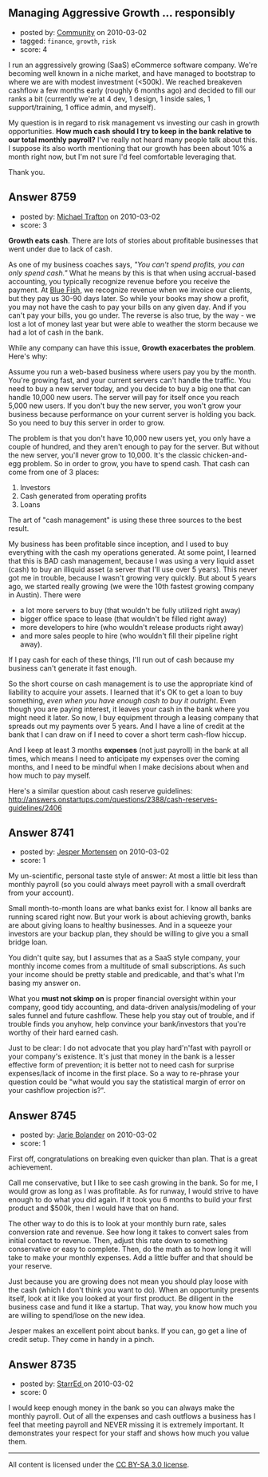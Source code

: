 ## Managing Aggressive Growth ... responsibly

- posted by: [Community](https://stackexchange.com/users/-1/-1-community) on 2010-03-02
- tagged: `finance`, `growth`, `risk`
- score: 4

I run an aggressively growing (SaaS) eCommerce software company. We're becoming well known in a niche market, and have managed to bootstrap to where we are with modest investment (<500k). We reached breakeven cashflow a few months early (roughly 6 months ago) and decided to fill our ranks a bit (currently we're at 4 dev, 1 design, 1 inside sales, 1 support/training, 1 office admin, and myself). 

My question is in regard to risk management vs investing our cash in growth opportunities. <b>How much cash should I try to keep in the bank relative to our total monthly payroll?</b> I've really not heard many people talk about this. I suppose its also worth mentioning that our growth has been about 10% a month right now, but I'm not sure I'd feel comfortable leveraging that.

Thank you.


## Answer 8759

- posted by: [Michael Trafton](https://stackexchange.com/users/-1/19-michael-trafton) on 2010-03-02
- score: 3

<p><strong>Growth eats cash</strong>. There are lots of stories about profitable businesses that went under due to lack of cash. </p>

<p>As one of my business coaches says, <em>"You can't spend profits, you can only spend cash."</em> What he means by this is that when using accrual-based accounting, you typically recognize revenue before you receive the payment. At <a href="http://www.bluefishgroup.com" rel="nofollow">Blue Fish</a>, we recognize revenue when we invoice our clients, but they pay us 30-90 days later. So while your books may show a profit, you may not have the cash to pay your bills on any given day. And if you can't pay your bills, you go under. The reverse is also true, by the way - we lost a lot of money last year but were able to weather the storm because we had a lot of cash in the bank. </p>

<p>While any company can have this issue, <strong>Growth exacerbates the problem</strong>. Here's why:</p>

<p>Assume you run a web-based business where users pay you by the month. You're growing fast, and your current servers can't handle the traffic. You need to buy a new server today, and you decide to buy a big one that can handle 10,000 new users. The server will pay for itself once you reach 5,000 new users. If you don't buy the new server, you won't grow your business because performance on your current server is holding you back. So you need to buy this server in order to grow.</p>

<p>The problem is that you don't have 10,000 new users yet, you only have a couple of hundred, and they aren't enough to pay for the server. But without the new server, you'll never grow to 10,000. It's the classic chicken-and-egg problem. So in order to grow, you have to spend cash. That cash can come from one of 3 places:</p>

<ol>
<li>Investors</li>
<li>Cash generated from operating profits</li>
<li>Loans</li>
</ol>

<p>The art of "cash management" is using these three sources to the best result. </p>

<p>My business has been profitable since inception, and I used to buy everything with the cash my operations generated. At some point, I learned that this is BAD cash management, because I was using a very liquid asset (cash) to buy an illiquid asset (a server that I'll use over 5 years). This never got me in trouble, because I wasn't growing very quickly. But about 5 years ago, we started really growing (we were the 10th fastest growing company in Austin). 
There were</p>

<ul>
<li>a lot more servers to buy (that wouldn't be fully utilized right away)</li>
<li>bigger office space to lease (that wouldn't be filled right away)</li>
<li>more developers to hire (who wouldn't release products right away)</li>
<li>and more sales people to hire (who wouldn't fill their pipeline right away). </li>
</ul>

<p>If I pay cash for each of these things, I'll run out of cash because my business can't generate it fast enough.</p>

<p>So the short course on cash management is to use the appropriate kind of liability to acquire your assets. I learned that it's OK to get a loan to buy something, <em>even when you have enough cash to buy it outright</em>. Even though you are paying interest, it leaves your cash in the bank where you might need it later. So now, I buy equipment through a leasing company that spreads out my payments over 5 years. And I have a line of credit at the bank that I can draw on if I need to cover a short term cash-flow hiccup. </p>

<p>And I keep at least 3 months <strong>expenses</strong> (not just payroll) in the bank at all times, which means I need to anticipate my expenses over the coming months, and I need to be mindful when I make decisions about when and how much to pay myself.</p>

<p>Here's a similar question about cash reserve guidelines: <a href="http://answers.onstartups.com/questions/2388/cash-reserves-guidelines/2406" rel="nofollow">http://answers.onstartups.com/questions/2388/cash-reserves-guidelines/2406</a></p>



## Answer 8741

- posted by: [Jesper Mortensen](https://stackexchange.com/users/-1/1261-jesper-mortensen) on 2010-03-02
- score: 1

My un-scientific, personal taste style of answer: At most a little bit less than monthly payroll (so you could always meet payroll with a small overdraft from your account).

Small month-to-month loans are what banks exist for. I know all banks are running scared right now. But your work is about achieving growth, banks are about giving loans to healthy businesses. And in a squeeze your investors are your backup plan, they should be willing to give you a small bridge loan.

You didn't quite say, but I assumes that as a SaaS style company, your monthly income comes from a multitude of small subscriptions. As such your income should be pretty stable and predicable, and that's what I'm basing my answer on.

What you **must not skimp on** is proper financial oversight within your company, good tidy accounting, and data-driven analysis/modeling of your sales funnel and future cashflow. These help you stay out of trouble, and if trouble finds you anyhow, help convince your bank/investors that you're worthy of their hard earned cash.

Just to be clear: I do not advocate that you play hard'n'fast with payroll or your company's existence. It's just that money in the bank is a lesser effective form of prevention; it is better not to need cash for surprise expenses/lack of income in the first place. So a way to re-phrase your question could be "what would you say the statistical margin of error on your cashflow projection is?".


## Answer 8745

- posted by: [Jarie Bolander](https://stackexchange.com/users/-1/585-jarie-bolander) on 2010-03-02
- score: 1

First off, congratulations on breaking even quicker than plan. That is a great achievement.

Call me conservative, but I like to see cash growing in the bank. So for me, I would grow as long as I was profitable. As for runway, I would strive to have enough to do what you did again. If it took you 6 months to build your first product and $500k, then I would have that on hand.

The other way to do this is to look at your monthly burn rate, sales conversion rate and revenue. See how long it takes to convert sales from initial contact to revenue. Then, adjust this rate down to something conservative or easy to complete. Then, do the math as to how long it will take to make your monthly expenses. Add a little buffer and that should be your reserve.

Just because you are growing does not mean you should play loose with the cash (which I don't think you want to do). When an opportunity presents itself, look at it like you looked at your first product. Be diligent in the business case and fund it like a startup. That way, you know how much you are willing to spend/lose on the new idea.

Jesper makes an excellent point about banks. If you can, go get a line of credit setup. They come in handy in a pinch.


## Answer 8735

- posted by: [StarrEd ](https://stackexchange.com/users/-1/1729-starred) on 2010-03-02
- score: 0

I would keep enough money in the bank so you can always make the monthly payroll. Out of all the expenses and cash outflows a business has I feel that meeting payroll and NEVER missing it is extremely important. It demonstrates your respect for your staff and shows how much you value them. 



---

All content is licensed under the [CC BY-SA 3.0 license](https://creativecommons.org/licenses/by-sa/3.0/).
